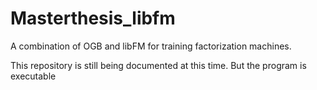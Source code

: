 # Masterthesis_libfm
A combination of OGB and libFM for training factorization machines.

This repository is still being documented at this time. But the program is executable